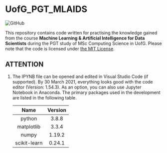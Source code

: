 # UofG_PGT_MLAIDS

![GitHub](https://img.shields.io/github/license/ArvinZJC/UofG_PGT_MLAIDS)

This repository contains code written for practising the knowledge gained from the course **Machine Learning & Artificial Intelligence for Data Scientists** during the PGT study of MSc Computing Science in UofG. Please note that the code is licensed under [the MIT License](./LICENSE).

## ATTENTION

1. The IPYNB file can be opened and edited in Visual Studio Code (if supported). By 30 March 2021, everything looks good with the code editor (Version: 1.54.3). As an option, you can also use Jupyter Notebook in Anaconda. The primary packages used in the development are listed in the following table.

    | Name | Version |
    | :--: | :--: |
    | python | 3.8.8 |
    | matplotlib | 3.3.4 |
    | numpy | 1.19.2 |
    | scikit-learn | 0.24.1 |
